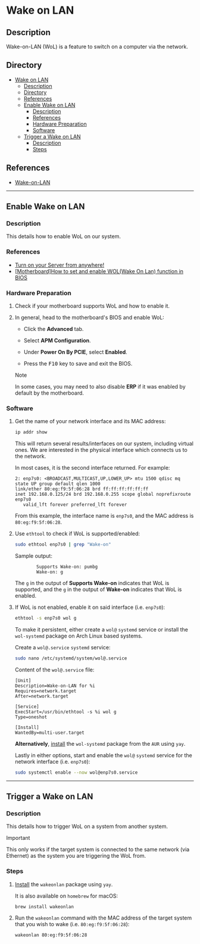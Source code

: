 # Wake on LAN

## Description

Wake-on-LAN (WoL) is a feature to switch on a computer via the network.

## Directory

- [Wake on LAN](#wake-on-lan)
  - [Description](#description)
  - [Directory](#directory)
  - [References](#references)
  - [Enable Wake on LAN](#enable-wake-on-lan)
    - [Description](#description-1)
    - [References](#references-1)
    - [Hardware Preparation](#hardware-preparation)
    - [Software](#software)
  - [Trigger a Wake on LAN](#trigger-a-wake-on-lan)
    - [Description](#description-2)
    - [Steps](#steps)

## References

- [Wake-on-LAN](https://wiki.archlinux.org/title/Wake-on-LAN)

---

## Enable Wake on LAN

### Description

This details how to enable WoL on our system.

### References

- [Turn on your Server from anywhere!](https://youtu.be/6QhA_mKHINc)
- [[Motherboard]How to set and enable WOL(Wake On Lan) function in BIOS](https://www.asus.com/support/FAQ/1045950)

### Hardware Preparation

1. Check if your motherboard supports WoL and how to enable it.

2. In general, head to the motherboard's BIOS and enable WoL:
   - Click the **Advanced** tab.

   - Select **APM Configuration**.

   - Under **Power On By PCIE**, select **Enabled**.

   - Press the <kbd>F10</kbd> key to save and exit the BIOS.

    > [!NOTE]  
    > In some cases, you may need to also disable **ERP** if it was enabled by default by the motherboard.

### Software

1. Get the name of your network interface and its MAC address:

    ```sh
    ip addr show
    ```

    This will return several results/interfaces on our system, including virtual ones. We are interested in the physical interface which connects us to the network.

    In most cases, it is the second interface returned. For example:

    ```
    2: enp7s0: <BROADCAST,MULTICAST,UP,LOWER_UP> mtu 1500 qdisc mq state UP group default qlen 1000
    link/ether 80:eg:f9:5f:06:28 brd ff:ff:ff:ff:ff:ff
    inet 192.168.0.125/24 brd 192.168.0.255 scope global noprefixroute enp7s0
       valid_lft forever preferred_lft forever
    ```

    From this example, the interface name is `enp7s0`, and the MAC address is `80:eg:f9:5f:06:28`.

2. Use `ethtool` to check if WoL is supported/enabled:

    ```sh
    sudo ethtool enp7s0 | grep "Wake-on"
    ```

    Sample output:

    ```
            Supports Wake-on: pumbg
            Wake-on: g
    ```

    The `g` in the output of **Supports Wake-on** indicates that WoL is supported, and the `g` in the output of **Wake-on** indicates that WoL is enabled.

3. If WoL is not enabled, enable it on said interface (i.e. `enp7s0`):

    ```sh
    ethtool -s enp7s0 wol g
    ```

    To make it persistent, either create a `wol@` `systemd` service or install the `wol-systemd` package on Arch Linux based systems.

    Create a `wol@.service` `systemd` service:

    ```sh
    sudo nano /etc/systemd/system/wol@.service
    ```

    Content of the `wol@.service` file:

    ```
    [Unit]
    Description=Wake-on-LAN for %i
    Requires=network.target
    After=network.target

    [Service]
    ExecStart=/usr/bin/ethtool -s %i wol g
    Type=oneshot

    [Install]
    WantedBy=multi-user.target
    ```

    **Alternatively**, [install](yay.md#install) the `wol-systemd` package from the `AUR` using `yay`.

    Lastly in either options, start and enable the `wol@` `systemd` service for the network interface (i.e. `enp7s0`):

    ```sh
    sudo systemctl enable --now wol@enp7s0.service
    ```

---

## Trigger a Wake on LAN

### Description

This details how to trigger WoL on a system from another system.

> [!IMPORTANT]  
> This only works if the target system is connected to the same network (via Ethernet) as the system you are triggering the WoL from.

### Steps

1. [Install](yay.md#install) the `wakeonlan` package using `yay`.

    It is also available on `homebrew` for macOS:

    ```sh
    brew install wakeonlan
    ```

2. Run the `wakeonlan` command with the MAC address of the target system that you wish to wake (i.e. `80:eg:f9:5f:06:28`):

    ```sh
    wakeonlan 80:eg:f9:5f:06:28
    ```
